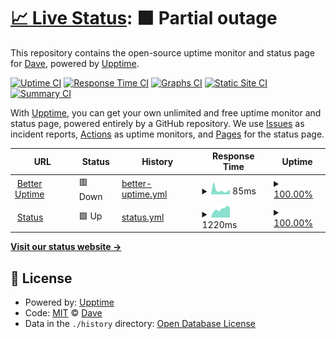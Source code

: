 # [📈 Live Status](https://eighty.io): <!--live status--> **🟧 Partial outage**

This repository contains the open-source uptime monitor and status page for [Dave](https://davelevine.io), powered by [Upptime](https://github.com/upptime/upptime).

[![Uptime CI](https://github.com/davelevine/upptime/workflows/Uptime%20CI/badge.svg)](https://github.com/davelevine/upptime/actions?query=workflow%3A%22Uptime+CI%22)
[![Response Time CI](https://github.com/davelevine/upptime/workflows/Response%20Time%20CI/badge.svg)](https://github.com/davelevine/upptime/actions?query=workflow%3A%22Response+Time+CI%22)
[![Graphs CI](https://github.com/davelevine/upptime/workflows/Graphs%20CI/badge.svg)](https://github.com/davelevine/upptime/actions?query=workflow%3A%22Graphs+CI%22)
[![Static Site CI](https://github.com/davelevine/upptime/workflows/Static%20Site%20CI/badge.svg)](https://github.com/davelevine/upptime/actions?query=workflow%3A%22Static+Site+CI%22)
[![Summary CI](https://github.com/davelevine/upptime/workflows/Summary%20CI/badge.svg)](https://github.com/davelevine/upptime/actions?query=workflow%3A%22Summary+CI%22)

With [Upptime](https://upptime.js.org), you can get your own unlimited and free uptime monitor and status page, powered entirely by a GitHub repository. We use [Issues](https://github.com/davelevine/upptime/issues) as incident reports, [Actions](https://github.com/davelevine/upptime/actions) as uptime monitors, and [Pages](https://eighty.io) for the status page.

<!--start: status pages-->
<!-- This summary is generated by Upptime (https://github.com/upptime/upptime) -->
<!-- Do not edit this manually, your changes will be overwritten -->
<!-- prettier-ignore -->
| URL | Status | History | Response Time | Uptime |
| --- | ------ | ------- | ------------- | ------ |
| <img alt="" src="https://favicons.githubusercontent.com/eighty.io" height="13"> [Better Uptime](https://eighty.io) | 🟥 Down | [better-uptime.yml](https://github.com/davelevine/upptime/commits/HEAD/history/better-uptime.yml) | <details><summary><img alt="Response time graph" src="./graphs/better-uptime/response-time-week.png" height="20"> 85ms</summary><br><a href="https://davelevine.github.io/upptime/history/better-uptime"><img alt="Response time 513" src="https://img.shields.io/endpoint?url=https%3A%2F%2Fraw.githubusercontent.com%2Fdavelevine%2Fupptime%2FHEAD%2Fapi%2Fbetter-uptime%2Fresponse-time.json"></a><br><a href="https://davelevine.github.io/upptime/history/better-uptime"><img alt="24-hour response time 93" src="https://img.shields.io/endpoint?url=https%3A%2F%2Fraw.githubusercontent.com%2Fdavelevine%2Fupptime%2FHEAD%2Fapi%2Fbetter-uptime%2Fresponse-time-day.json"></a><br><a href="https://davelevine.github.io/upptime/history/better-uptime"><img alt="7-day response time 85" src="https://img.shields.io/endpoint?url=https%3A%2F%2Fraw.githubusercontent.com%2Fdavelevine%2Fupptime%2FHEAD%2Fapi%2Fbetter-uptime%2Fresponse-time-week.json"></a><br><a href="https://davelevine.github.io/upptime/history/better-uptime"><img alt="30-day response time 392" src="https://img.shields.io/endpoint?url=https%3A%2F%2Fraw.githubusercontent.com%2Fdavelevine%2Fupptime%2FHEAD%2Fapi%2Fbetter-uptime%2Fresponse-time-month.json"></a><br><a href="https://davelevine.github.io/upptime/history/better-uptime"><img alt="1-year response time 513" src="https://img.shields.io/endpoint?url=https%3A%2F%2Fraw.githubusercontent.com%2Fdavelevine%2Fupptime%2FHEAD%2Fapi%2Fbetter-uptime%2Fresponse-time-year.json"></a></details> | <details><summary><a href="https://davelevine.github.io/upptime/history/better-uptime">100.00%</a></summary><a href="https://davelevine.github.io/upptime/history/better-uptime"><img alt="All-time uptime 99.15%" src="https://img.shields.io/endpoint?url=https%3A%2F%2Fraw.githubusercontent.com%2Fdavelevine%2Fupptime%2FHEAD%2Fapi%2Fbetter-uptime%2Fuptime.json"></a><br><a href="https://davelevine.github.io/upptime/history/better-uptime"><img alt="24-hour uptime 100.00%" src="https://img.shields.io/endpoint?url=https%3A%2F%2Fraw.githubusercontent.com%2Fdavelevine%2Fupptime%2FHEAD%2Fapi%2Fbetter-uptime%2Fuptime-day.json"></a><br><a href="https://davelevine.github.io/upptime/history/better-uptime"><img alt="7-day uptime 100.00%" src="https://img.shields.io/endpoint?url=https%3A%2F%2Fraw.githubusercontent.com%2Fdavelevine%2Fupptime%2FHEAD%2Fapi%2Fbetter-uptime%2Fuptime-week.json"></a><br><a href="https://davelevine.github.io/upptime/history/better-uptime"><img alt="30-day uptime 100.00%" src="https://img.shields.io/endpoint?url=https%3A%2F%2Fraw.githubusercontent.com%2Fdavelevine%2Fupptime%2FHEAD%2Fapi%2Fbetter-uptime%2Fuptime-month.json"></a><br><a href="https://davelevine.github.io/upptime/history/better-uptime"><img alt="1-year uptime 99.15%" src="https://img.shields.io/endpoint?url=https%3A%2F%2Fraw.githubusercontent.com%2Fdavelevine%2Fupptime%2FHEAD%2Fapi%2Fbetter-uptime%2Fuptime-year.json"></a></details>
| <img alt="" src="https://favicons.githubusercontent.com/www.status.cc" height="13"> [Status](https://www.status.cc) | 🟩 Up | [status.yml](https://github.com/davelevine/upptime/commits/HEAD/history/status.yml) | <details><summary><img alt="Response time graph" src="./graphs/status/response-time-week.png" height="20"> 1220ms</summary><br><a href="https://davelevine.github.io/upptime/history/status"><img alt="Response time 846" src="https://img.shields.io/endpoint?url=https%3A%2F%2Fraw.githubusercontent.com%2Fdavelevine%2Fupptime%2FHEAD%2Fapi%2Fstatus%2Fresponse-time.json"></a><br><a href="https://davelevine.github.io/upptime/history/status"><img alt="24-hour response time 1385" src="https://img.shields.io/endpoint?url=https%3A%2F%2Fraw.githubusercontent.com%2Fdavelevine%2Fupptime%2FHEAD%2Fapi%2Fstatus%2Fresponse-time-day.json"></a><br><a href="https://davelevine.github.io/upptime/history/status"><img alt="7-day response time 1220" src="https://img.shields.io/endpoint?url=https%3A%2F%2Fraw.githubusercontent.com%2Fdavelevine%2Fupptime%2FHEAD%2Fapi%2Fstatus%2Fresponse-time-week.json"></a><br><a href="https://davelevine.github.io/upptime/history/status"><img alt="30-day response time 794" src="https://img.shields.io/endpoint?url=https%3A%2F%2Fraw.githubusercontent.com%2Fdavelevine%2Fupptime%2FHEAD%2Fapi%2Fstatus%2Fresponse-time-month.json"></a><br><a href="https://davelevine.github.io/upptime/history/status"><img alt="1-year response time 846" src="https://img.shields.io/endpoint?url=https%3A%2F%2Fraw.githubusercontent.com%2Fdavelevine%2Fupptime%2FHEAD%2Fapi%2Fstatus%2Fresponse-time-year.json"></a></details> | <details><summary><a href="https://davelevine.github.io/upptime/history/status">100.00%</a></summary><a href="https://davelevine.github.io/upptime/history/status"><img alt="All-time uptime 98.67%" src="https://img.shields.io/endpoint?url=https%3A%2F%2Fraw.githubusercontent.com%2Fdavelevine%2Fupptime%2FHEAD%2Fapi%2Fstatus%2Fuptime.json"></a><br><a href="https://davelevine.github.io/upptime/history/status"><img alt="24-hour uptime 100.00%" src="https://img.shields.io/endpoint?url=https%3A%2F%2Fraw.githubusercontent.com%2Fdavelevine%2Fupptime%2FHEAD%2Fapi%2Fstatus%2Fuptime-day.json"></a><br><a href="https://davelevine.github.io/upptime/history/status"><img alt="7-day uptime 100.00%" src="https://img.shields.io/endpoint?url=https%3A%2F%2Fraw.githubusercontent.com%2Fdavelevine%2Fupptime%2FHEAD%2Fapi%2Fstatus%2Fuptime-week.json"></a><br><a href="https://davelevine.github.io/upptime/history/status"><img alt="30-day uptime 100.00%" src="https://img.shields.io/endpoint?url=https%3A%2F%2Fraw.githubusercontent.com%2Fdavelevine%2Fupptime%2FHEAD%2Fapi%2Fstatus%2Fuptime-month.json"></a><br><a href="https://davelevine.github.io/upptime/history/status"><img alt="1-year uptime 98.67%" src="https://img.shields.io/endpoint?url=https%3A%2F%2Fraw.githubusercontent.com%2Fdavelevine%2Fupptime%2FHEAD%2Fapi%2Fstatus%2Fuptime-year.json"></a></details>

<!--end: status pages-->

[**Visit our status website →**](https://eighty.io)

## 📄 License

- Powered by: [Upptime](https://github.com/upptime/upptime)
- Code: [MIT](./LICENSE) © [Dave](https://davelevine.io)
- Data in the `./history` directory: [Open Database License](https://opendatacommons.org/licenses/odbl/1-0/)
